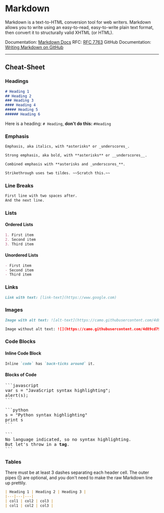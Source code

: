 # Markdown

Markdown is a text-to-HTML conversion tool for web writers. Markdown allows you to write using an easy-to-read, easy-to-write plain text format, then convert it to structurally valid XHTML (or HTML).

Documentation: [Markdown Docs](https://daringfireball.net/projects/markdown/)
RFC: [RFC 7763](https://www.rfc-editor.org/rfc/rfc7763)
GitHub Documentation: [Writing Markdown on GitHub](https://docs.github.com/en/get-started/writing-on-github)

---
## Cheat-Sheet

### Headings
```markdown
# Heading 1
## Heading 2
### Heading 3
#### Heading 4
##### Heading 5
###### Heading 6
```

Here is a heading: `# Heading`, **don't do this:** `#Heading` 

### Emphasis
```markdown
Emphasis, aka italics, with *asterisks* or _underscores_.

Strong emphasis, aka bold, with **asterisks** or __underscores__.

Combined emphasis with **asterisks and _underscores_**.

Strikethrough uses two tildes. ~~Scratch this.~~
```

### Line Breaks
```markdown
First line with two spaces after.  
And the next line.
```

### Lists

#### Ordered Lists
```markdown
1. First item
2. Second item
3. Third item
```

#### Unordered Lists
```markdown
- First item
- Second item
- Third item
```

### Links
```markdown
Link with text: [link-text](https://www.google.com)
```

### Images
```markdown
Image with alt text: ![alt-text](https://camo.githubusercontent.com/4d89cd791580bfb19080f8b0844ba7e1235aa4becc3f43dfd708a769e257d8de/68747470733a2f2f636e642d70726f642d312e73332e75732d776573742d3030342e6261636b626c617a6562322e636f6d2f6e65772d62616e6e6572342d7363616c65642d666f722d6769746875622e6a7067)

Image without alt text: ![](https://camo.githubusercontent.com/4d89cd791580bfb19080f8b0844ba7e1235aa4becc3f43dfd708a769e257d8de/68747470733a2f2f636e642d70726f642d312e73332e75732d776573742d3030342e6261636b626c617a6562322e636f6d2f6e65772d62616e6e6572342d7363616c65642d666f722d6769746875622e6a7067)
```

### Code Blocks

#### Inline Code Block
```markdown
Inline `code` has `back-ticks around` it.
```

#### Blocks of Code
<pre>
```javascript
var s = "JavaScript syntax highlighting";
alert(s);
```
 
```python
s = "Python syntax highlighting"
print s
```
 
```
No language indicated, so no syntax highlighting. 
But let's throw in a <b>tag</b>.
```
</pre>

### Tables

There must be at least 3 dashes separating each header cell.
The outer pipes (|) are optional, and you don't need to make the raw Markdown line up prettily.

```markdown
| Heading 1 | Heading 2 | Heading 3 |
|---|---|---|
| col1 | col2 | col3 |
| col1 | col2 | col3 |
```
